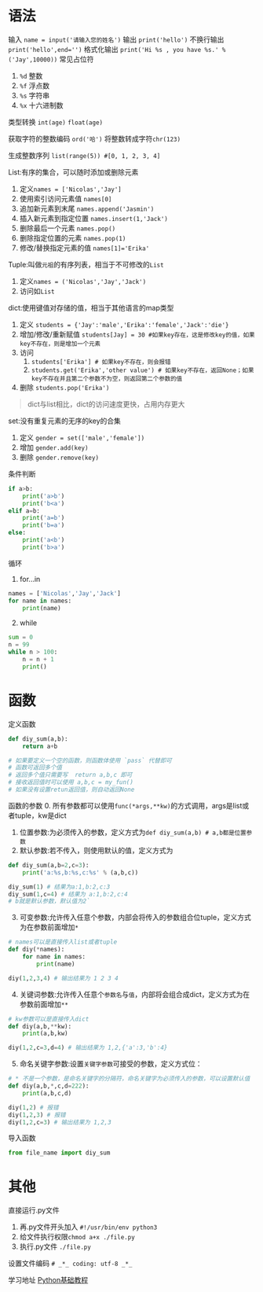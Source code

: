 
# 语法

输入 `name = input('请输入您的姓名')`
输出 `print('hello')`
不换行输出 `print('hello',end='')`
格式化输出 `print('Hi %s , you have %s.' % ('Jay',10000))`
常见占位符
1. `%d` 整数
2. `%f` 浮点数
3. `%s` 字符串
4. `%x` 十六进制数

类型转换 `int(age)` `float(age)`

获取字符的整数编码 `ord('哈')`
将整数转成字符`chr(123)`

生成整数序列 `list(range(5)) #[0, 1, 2, 3, 4]`

List:有序的集合，可以随时添加或删除元素
1. 定义`names = ['Nicolas','Jay']`
2. 使用索引访问元素值 `names[0]`
3. 追加新元素到末尾 `names.append('Jasmin')`
4. 插入新元素到指定位置 `names.insert(1,'Jack')`
5. 删除最后一个元素 `names.pop()`
6. 删除指定位置的元素 `names.pop(1)`
7. 修改/替换指定元素的值 `names[1]='Erika'`

Tuple:叫做`元祖`的有序列表，相当于不可修改的`List`
1. 定义`names = ('Nicolas','Jay','Jack')`
2. 访问如`List`

dict:使用键值对存储的值，相当于其他语言的map类型
1. 定义 `students = {'Jay':'male','Erika':'female','Jack':'die'}`
2. 增加/修改/重新赋值 `students[Jay] = 30 #如果key存在，这是修改key的值，如果key不存在，则是增加一个元素`
3. 访问
    1. `students['Erika'] # 如果key不存在，则会报错`
    2. `students.get('Erika','other value') # 如果key不存在，返回None；如果key不存在并且第二个参数不为空，则返回第二个参数的值`
4. 删除 `students.pop('Erika')`

> dict与list相比，dict的访问速度更快，占用内存更大

set:没有重复元素的无序的key的合集
1. 定义 `gender = set(['male','female'])`
2. 增加 `gender.add(key)`
3. 删除 `gender.remove(key)`

条件判断
```python
if a>b:
    print('a>b')
    print('b<a')
elif a=b:
    print('a=b')
    print('b=a')
else:
    print('a<b')
    print('b>a')
```

循环
1. for...in
```python
names = ['Nicolas','Jay','Jack']
for name in names:
    print(name)
```

2. while
```python
sum = 0
n = 99
while n > 100:
    n = n + 1
    print()
```

# 函数

定义函数
```python
def diy_sum(a,b):
    return a+b

# 如果要定义一个空的函数，则函数体使用 `pass` 代替即可
# 函数可返回多个值
# 返回多个值只需要写  return a,b,c 即可
# 接收返回值时可以使用 a,b,c = my_fun()
# 如果没有设置retun返回值，则自动返回None
```

函数的参数
0. 所有参数都可以使用`func(*args,**kw)`的方式调用，args是list或者tuple，kw是dict
1. 位置参数:为必须传入的参数，定义方式为`def diy_sum(a,b) # a,b都是位置参数`
2. 默认参数:若不传入，则使用默认的值，定义方式为
```python
def diy_sum(a,b=2,c=3):
    print('a:%s,b:%s,c:%s' % (a,b,c))

diy_sum(1) # 结果为a:1,b:2,c:3
diy_sum(1,c=4) # 结果为 a:1,b:2,c:4
# b就是默认参数，默认值为2`
```
3. 可变参数:允许传入任意个参数，内部会将传入的参数组合位tuple，定义方式为在参数前面增加`*`
```python
# names可以是直接传入list或者tuple
def diy(*names):
    for name in names:
        print(name)

diy(1,2,3,4) # 输出结果为 1 2 3 4
```
4. 关键词参数:允许传入任意个`参数名`与`值`，内部将会组合成dict，定义方式为在参数前面增加`**`
```python
# kw参数可以是直接传入dict
def diy(a,b,**kw):
    print(a,b,kw)

diy(1,2,c=3,d=4) # 输出结果为 1,2,{'a':3,'b':4}
```
5. 命名关键字参数:设置`关键字参数`可接受的参数，定义方式位：
```python
# * 不是一个参数，是命名关键字的分隔符，命名关键字为必须传入的参数，可以设置默认值
def diy(a,b,*,c,d=222):
    print(a,b,c,d)

diy(1,2) # 报错
diy(1,2,3) # 报错
diy(1,2,c=3) # 输出结果为 1,2,3
```

导入函数
```python
from file_name import diy_sum
```

# 其他

直接运行.py文件
1. 再.py文件开头加入 `#!/usr/bin/env python3`
2. 给文件执行权限`chmod a+x ./file.py`
3. 执行.py文件 `./file.py`

设置文件编码 `# _*_ coding: utf-8 _*_`

学习地址 [Python基础教程][0]


[0]: http://www.liaoxuefeng.com/wiki/0014316089557264a6b348958f449949df42a6d3a2e542c000
